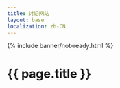 ```yaml
---
title: 讨论网站
layout: base
localization: zh-CN
---
```


{% include banner/not-ready.html %}

# {{ page.title }}
